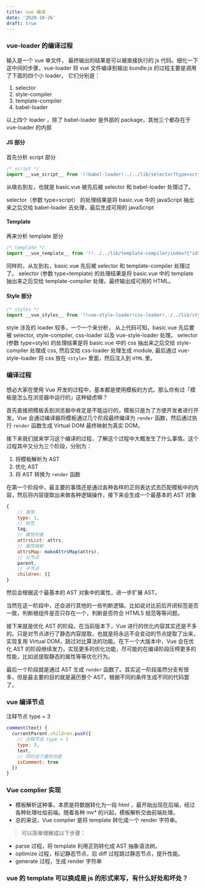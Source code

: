 ```yaml
---
title: vue 编译
date: '2020-10-26'
draft: true
---
```


### vue-loader 的编译过程

输入是一个 vue 单文件， 最终输出的结果是可以被直接执行的 js 代码。细化一下这中间的步骤，vue-loader 将 vue 文件编译到输出 bundle.js 的过程主要是调用了下面的四个小 loader， 它们分别是：

1. selector
2. style-compiler
3. template-compiler
4. babel-loader

以上四个 loader ，除了 babel-loader 是外部的 package，其他三个都存在于 vue-loader 的内部

#### JS 部分

首先分析 script 部分

```js
/* script */
import __vue_script__ from '!!babel-loader!../../lib/selector?type=script&index=0&bustCache!./basic.vue';
```

从做右到左，也就是 basic.vue 被先后被 selector 和 babel-loader 处理过了。

selector（参数 type=script） 的处理结果是将 basic.vue 中的 javaScript 抽出来之后交给 babel-loader 去处理，最后生成可用的 javaScript

#### Template

再来分析 template 部分

```js
/* template */
import __vue_template__ from '!!../../lib/template-compiler/index?{"id":"data-v-793be54c","hasScoped":false,"buble":{"transforms":{}}}!../../lib/selector?type=template&index=0&bustCache!./basic.vue';
```

同样的，从左到右，basic.vue 先后被 selector 和 template-compiler 处理过了。
selector (参数 type=template) 的处理结果是将 basic.vue 中的 template 抽出来之后交给 template-compiler 处理，最终输出成可用的 HTML。

#### Style 部分

```js
/* styles */
import __vue_styles__ from '!!vue-style-loader!css-loader!../../lib/style-compiler/index?{"vue":true,"id":"data-v-793be54c","scoped":false,"hasInlineConfig":false}!../../lib/selector?type=styles&index=0&bustCache!./basic.vue';
```

style 涉及的 loader 较多，一个一个来分析， 从上代码可知，basic.vue 先后要被 selector, style-compiler, css-loader 以及 vue-style-loader 处理。
selector (参数 type=style) 的处理结果是将 basic.vue 中的 css 抽出来之后交给 style-compiler 处理成 css, 然后交给 css-loader 处理生成 module, 最后通过 vue-style-loader 将 css 放在 `<style>` 里面，然后注入到 `HTML` 里。

### 编译过程

想必大家在使用 Vue 开发的过程中，基本都是使用模板的方式。那么你有过「模板是怎么在浏览器中运行的」这种疑虑嘛？

首先直接把模板丢到浏览器中肯定是不能运行的，模板只是为了方便开发者进行开发。Vue 会通过编译器将模板通过几个阶段最终编译为 `render` 函数，然后通过执行 `render` 函数生成 Virtual DOM 最终映射为真实 DOM。

接下来我们就来学习这个编译的过程，了解这个过程中大概发生了什么事情。这个过程其中又分为三个阶段，分别为：

1. 将模板解析为 AST
2. 优化 AST
3. 将 AST 转换为 `render` 函数

在第一个阶段中，最主要的事情还是通过各种各样的正则表达式去匹配模板中的内容，然后将内容提取出来做各种逻辑操作，接下来会生成一个最基本的 AST 对象

```js
{
    // 类型
    type: 1,
    // 标签
    tag,
    // 属性列表
    attrsList: attrs,
    // 属性映射
    attrsMap: makeAttrsMap(attrs),
    // 父节点
    parent,
    // 子节点
    children: []
}
```

然后会根据这个最基本的 AST 对象中的属性，进一步扩展 AST。

当然在这一阶段中，还会进行其他的一些判断逻辑。比如说对比前后开闭标签是否一致，判断根组件是否只存在一个，判断是否符合 HTML5 规范等等问题。

接下来就是优化 AST 的阶段。在当前版本下，Vue 进行的优化内容其实还是不多的。只是对节点进行了静态内容提取，也就是将永远不会变动的节点提取了出来，实现复用 Virtual DOM，跳过对比算法的功能。在下一个大版本中，Vue 会在优化 AST 的阶段继续发力，实现更多的优化功能，尽可能的在编译阶段压榨更多的性能，比如说提取静态的属性等等优化行为。

最后一个阶段就是通过 AST 生成 `render` 函数了。其实这一阶段虽然分支有很多，但是最主要的目的就是遍历整个 AST，根据不同的条件生成不同的代码罢了。

### vue 编译节点

注释节点 type = 3

```js
comment(text) {
  currentParent.children.push({
    // 注释节点 type = 3
    type: 3,
    text,
    // 同时这个属性也是
    isComment: true
  })
}
```

### Vue complier 实现

- 模板解析这种事，本质是将数据转化为一段 html ，最开始出现在后端，经过各种处理吐给前端。随着各种 mv\* 的兴起，模板解析交由前端处理。
- 总的来说，Vue complier 是将 template 转化成一个 render 字符串。

> 可以简单理解成以下步骤：

- parse 过程，将 template 利用正则转化成 AST 抽象语法树。
- optimize 过程，标记静态节点，后 diff 过程跳过静态节点，提升性能。
- generate 过程，生成 render 字符串

### vue 的 template 可以换成是 js 的形式来写，有什么好处和坏处？
